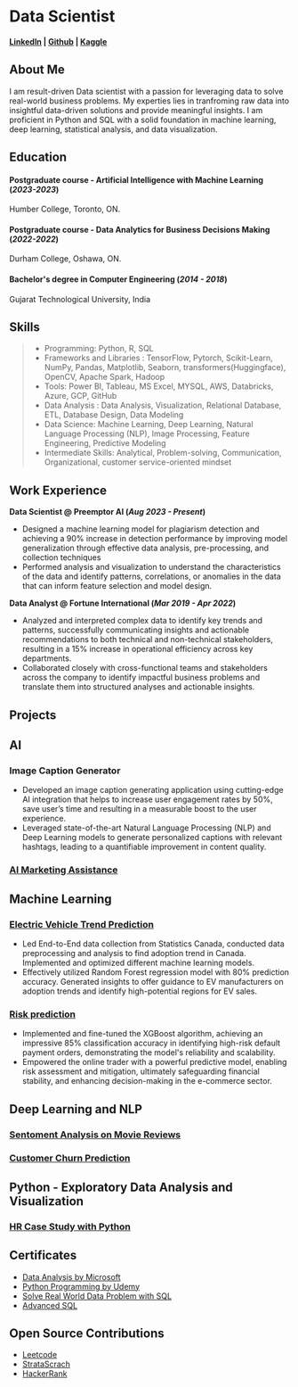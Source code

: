 # Data Scientist   

#### [LinkedIn](http://www.linkedin.com/in/dhvanisoni19) |  [Github](https://github.com/dhvanisoni) | [Kaggle](https://www.kaggle.com/dhvanisoni)

## About Me

I am result-driven Data scientist with a passion for leveraging data to solve real-world business problems. My experties lies in tranfroming raw data into insightful data-driven solutions and provide meaningful insights. I am proficient in Python and SQL with a solid foundation in machine learning, deep learning, statistical analysis, and data visualization. 

## Education

#### Postgraduate course - Artificial Intelligence with Machine Learning (_2023-2023_) 
Humber College, Toronto, ON.

#### Postgraduate course - Data Analytics for Business Decisions Making (_2022-2022_)
Durham College, Oshawa, ON.
 
#### Bachelor's degree in Computer Engineering (_2014 - 2018_)
Gujarat Technological University, India 

## Skills
> - Programming:  Python, R, SQL
> - Frameworks and Libraries    : TensorFlow, Pytorch, Scikit-Learn, NumPy, Pandas, Matplotlib, Seaborn, transformers(Huggingface), OpenCV, Apache Spark, Hadoop
> - Tools:   Power BI, Tableau, MS Excel, MYSQL, AWS, Databricks, Azure, GCP, GitHub 
> - Data Analysis : Data Analysis, Visualization, Relational Database, ETL, Database Design, Data Modeling 
> - Data Science: Machine Learning, Deep Learning, Natural Language Processing (NLP), Image Processing, Feature Engineering, Predictive Modeling
> - Intermediate Skills: Analytical, Problem-solving, Communication, Organizational, customer service-oriented mindset
 

## Work Experience
**Data Scientist @ Preemptor AI (_Aug 2023 - Present_)**
- Designed a machine learning model for plagiarism detection and achieving a 90% increase in detection performance by improving model generalization through effective data analysis, pre-processing, and collection techniques
- Performed analysis and visualization to understand the characteristics of the data and identify patterns, correlations, or anomalies in the data that can inform feature selection and model design.

**Data Analyst @ Fortune International (_Mar 2019 - Apr 2022_)**
- Analyzed and interpreted complex data to identify key trends and patterns, successfully communicating insights and actionable recommendations to both technical and non-technical stakeholders, resulting in a 15% increase in operational efficiency across key departments.
- Collaborated closely with cross-functional teams and stakeholders across the company to identify impactful business problems and translate them into structured analyses and actionable insights.

## Projects
## AI 

### Image Caption Generator
- Developed an image caption generating application using cutting-edge AI integration that helps to increase user engagement rates by 50%, save user’s time and resulting in a measurable boost to the user experience.
- Leveraged state-of-the-art Natural Language Processing (NLP) and Deep Learning models to generate personalized captions with relevant hashtags, leading to a quantifiable improvement in content quality.

### [AI Marketing Assistance](https://github.com/dhvanisoni/AI-marketing-assistant-)

## Machine Learning 

### [Electric Vehicle Trend Prediction](https://github.com/dhvanisoni/EV-Trend-Prediction)
- Led End-to-End data collection from Statistics Canada, conducted data preprocessing and analysis to find adoption trend in Canada. Implemented and optimized different machine learning models.
- Effectively utilized Random Forest regression model with 80% prediction accuracy. Generated insights to offer guidance to EV manufacturers on adoption trends and identify high-potential regions for EV sales.

### [Risk prediction](https://github.com/dhvanisoni/Risk-Prediction-with-Machine-Learning-)
- Implemented and fine-tuned the XGBoost algorithm, achieving an impressive 85% classification accuracy in identifying high-risk default payment orders, demonstrating the model's reliability and scalability.
- Empowered the online trader with a powerful predictive model, enabling risk assessment and mitigation, ultimately safeguarding financial stability, and enhancing decision-making in the e-commerce sector.

## Deep Learning and NLP 

### [Sentoment Analysis on Movie Reviews](https://github.com/dhvanisoni/IMDb-Movie-Reviews-Sentiment-Analysis-)

### [Customer Churn Prediction](https://github.com/dhvanisoni/Customer-Churn-Prediction-with-three-different-State-of-the-art-optimizers)

## Python - Exploratory Data Analysis and Visualization

### [HR Case Study with Python](https://github.com/dhvanisoni/Case-Study-Human-Resource)



## Certificates 
- [Data Analysis by Microsoft](https://www.linkedin.com/learning/certificates/ead702370e6760ac9ab01e23a71106f9cd42df7358ae6ac5138e02a760a9ceae)
- [Python Programming by Udemy](https://udemy-certificate.s3.amazonaws.com/pdf/UC-e0f3ec59-c097-4a48-9c55-ae8e7b350a20.pdf)
- [Solve Real World Data Problem with SQL](https://www.linkedin.com/learning/certificates/10ad314908d493fa1b0fdcb30493ae7c3e7cc6dab1b7c1ae2f74127f2aefe3de)
- [Advanced SQL](https://www.linkedin.com/learning/certificates/87131f7a039c56e5526223873666c8085abc6759d9b6a20bf04e7299d708b843)
  
## Open Source Contributions 
- [Leetcode](https://leetcode.com/DhvaniSoni/) 
- [StrataScrach](https://platform.stratascratch.com/user/dhvani19) 
- [HackerRank](https://www.hackerrank.com/profile/dhvanisoni135)
